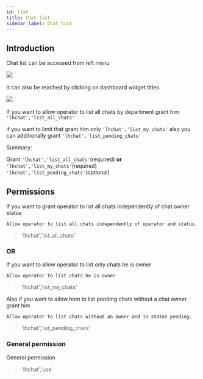 ```yaml
---
id: list
title: Chat list
sidebar_label: Chat list
---
```


## Introduction

Chat list can be accessed from left menu

​![](/img/chat/chat-list.png)

It can also be reached by clicking on dashboard widget titles.

​![](/img/chat/widget-title.png)

If you want to allow operator to list all chats by department grant him `'lhchat','list_all_chats'`

if you want to limit that grant him only `'lhchat','list_my_chats'` also you can additionally grant `'lhchat','list_pending_chats'`

Summary:

Grant `'lhchat','list_all_chats'`(required) **or** `'lhchat','list_my_chats'`(required) `'lhchat','list_pending_chats'`(optional)

## Permissions

If you want to grant operator to list all chats independently of chat owner status

`Allow operator to list all chats independently of operator and status.`
> 'lhchat','list_all_chats'

### OR

If you want to allow operator to list only chats he is owner

`Allow operator to list chats he is owner`
> 'lhchat','list_my_chats'

Also if you want to allow hom to list pending chats without a chat owner grant him

`Allow operator to list chats without an owner and in status pending.`
> 'lhchat','list_pending_chats'


### General permission

General permission
> 'lhchat','use'